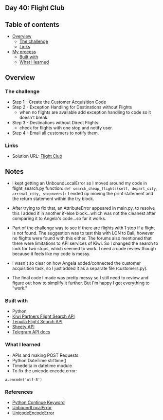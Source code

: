 ## Day 40: Flight Club

## Table of contents

- [Overview](#overview)
  - [The challenge](#the-challenge)
  - [Links](#links)
- [My process](#my-process)
  - [Built with](#built-with)
  - [What I learned](#what-i-learned)

## Overview

### The challenge

- Step 1 - Create the Customer Acquisition Code
- Step 2 - Exception Handling for Destinations without Flights
  - when no flights are available add exception handling to code so it doesn't break.
- Step 3 - Destinations without Direct Flights
  - check for flights with one stop and notify user.
- Step 4 - Email all customers to notify them.

### Links

- Solution URL: [Flight Club](https://replit.com/@appbrewery/flight-club-end)

## Notes
- I kept getting an UnboundLocalError so I moved around my code in flight_search.py function: 
```def search_cheap_flights(self, depart_city, arrival_city, stopovers):```
 I ended up moving the print statement and the return statement within the try block.

- After trying to fix that, an AttributeError appeared in main.py, to resolve this I added it in another if-else block...which was not the cleanest after comparing it to Angela's code...so far it works.

- Part of the challenge was to see if there are flights with 1 stop if a flight is not found. The suggestion was to test this with LON to Bali, however no flights were found with this either. The forums also mentioned that there were limitations to API services of Kiwi. So I changed the search to look for two stops, which seemed to work. I need a code review though because it feels like my code is messy.

- I wasn't so clear on how Angela added/connected the customer acquisition task, so I just added it as a separate file (customers.py).

- The final code I made was pretty messy so I still need to review and figure out how to simplify it further. But I'm happy I got everything to "work."

### Built with

- Python
- [Kiwi Partners Flight Search API](https://partners.kiwi.com/)
- [Tequila Flight Search API](https://tequila.kiwi.com/portal/login)
- [Sheety API](https://sheety.co/)
- [Telegram API docs](https://core.telegram.org/bots/api)

### What I learned
- APIs and making POST Requests
- Python DateTime strftime()
- Timedelta in datetime module
- To fix the unicode encode error:
```
a.encode('utf-8')
```

### References
- [Python Continue Keyword](https://www.w3schools.com/python/ref_keyword_continue.asp)
- [UnboundLocalError](https://pythoncircle.com/post/680/solving-python-error-unboundlocalerror-local-variable-x-referenced-before-assignment/)
- [UnicodeEncodeError](https://stackoverflow.com/questions/9942594/unicodeencodeerror-ascii-codec-cant-encode-character-u-xa0-in-position-20#answer-9942885)